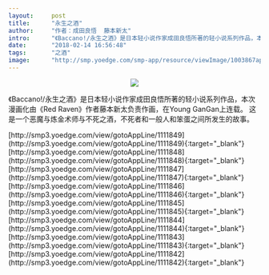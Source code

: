 ```yaml
---
layout:     post
title:      "永生之酒"
author:     "作者：成田良悟  藤本新太"
intro:      "《Baccano!/永生之酒》是日本轻小说作家成田良悟所著的轻小说系列作品，本次漫画化由《Red Raven》作者藤本新太负责作画，在Young GanGan上连载。 这是一个恶魔与炼金术师与不死之酒，不死者和一般人和笨蛋之间所发生的故事。"
date:       "2018-02-14 16:56:48"
tags:       "之酒"
image:      "http://smp.yoedge.com/smp-app/resource/viewImage/1003867appline.png"
---
```

<div style="text-align: center">
<p><img src="http://smp.yoedge.com/smp-app/resource/viewImage/1003867appline.png"/></p>
</div>
<p class="post-meta">
<span>《Baccano!/永生之酒》是日本轻小说作家成田良悟所著的轻小说系列作品，本次漫画化由《Red Raven》作者藤本新太负责作画，在Young GanGan上连载。 这是一个恶魔与炼金术师与不死之酒，不死者和一般人和笨蛋之间所发生的故事。</span>
</p>
[http://smp3.yoedge.com/view/gotoAppLine/1111849](http://smp3.yoedge.com/view/gotoAppLine/1111849){:target="_blank"}
[http://smp3.yoedge.com/view/gotoAppLine/1111848](http://smp3.yoedge.com/view/gotoAppLine/1111848){:target="_blank"}
[http://smp3.yoedge.com/view/gotoAppLine/1111847](http://smp3.yoedge.com/view/gotoAppLine/1111847){:target="_blank"}
[http://smp3.yoedge.com/view/gotoAppLine/1111846](http://smp3.yoedge.com/view/gotoAppLine/1111846){:target="_blank"}
[http://smp3.yoedge.com/view/gotoAppLine/1111845](http://smp3.yoedge.com/view/gotoAppLine/1111845){:target="_blank"}
[http://smp3.yoedge.com/view/gotoAppLine/1111844](http://smp3.yoedge.com/view/gotoAppLine/1111844){:target="_blank"}
[http://smp3.yoedge.com/view/gotoAppLine/1111843](http://smp3.yoedge.com/view/gotoAppLine/1111843){:target="_blank"}
[http://smp3.yoedge.com/view/gotoAppLine/1111842](http://smp3.yoedge.com/view/gotoAppLine/1111842){:target="_blank"}



